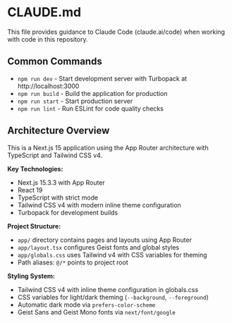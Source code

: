 # CLAUDE.md

This file provides guidance to Claude Code (claude.ai/code) when working with code in this repository.

## Common Commands

- `npm run dev` - Start development server with Turbopack at http://localhost:3000
- `npm run build` - Build the application for production
- `npm run start` - Start production server  
- `npm run lint` - Run ESLint for code quality checks

## Architecture Overview

This is a Next.js 15 application using the App Router architecture with TypeScript and Tailwind CSS v4.

**Key Technologies:**
- Next.js 15.3.3 with App Router
- React 19
- TypeScript with strict mode
- Tailwind CSS v4 with modern inline theme configuration
- Turbopack for development builds

**Project Structure:**
- `app/` directory contains pages and layouts using App Router
- `app/layout.tsx` configures Geist fonts and global styles
- `app/globals.css` uses Tailwind v4 with CSS variables for theming
- Path aliases: `@/*` points to project root

**Styling System:**
- Tailwind CSS v4 with inline theme configuration in globals.css
- CSS variables for light/dark theming (`--background`, `--foreground`)
- Automatic dark mode via `prefers-color-scheme`
- Geist Sans and Geist Mono fonts via `next/font/google`